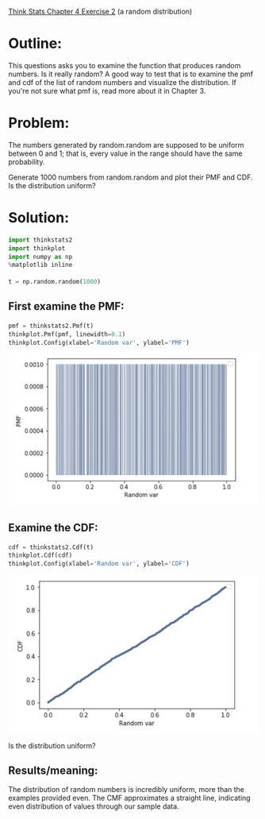 [Think Stats Chapter 4 Exercise 2](http://greenteapress.com/thinkstats2/html/thinkstats2005.html#toc41) (a random distribution)

# Outline:

This questions asks you to examine the function that produces random numbers. Is it really random? A good way to test that is to examine the pmf and cdf of the list of random numbers and visualize the distribution. If you're not sure what pmf is, read more about it in Chapter 3.


# Problem:

The numbers generated by random.random are supposed to be uniform between 0 and 1; that is, every value in the range should have the same probability.

Generate 1000 numbers from random.random and plot their PMF and CDF. Is the distribution uniform?



# Solution:

```python
import thinkstats2
import thinkplot
import numpy as np
%matplotlib inline

t = np.random.random(1000)
```

## First examine the PMF:

```python
pmf = thinkstats2.Pmf(t)
thinkplot.Pmf(pmf, linewidth=0.1)
thinkplot.Config(xlabel='Random var', ylabel='PMF')
```

![PMF](prob3_random_dist_code_PMF.png)

## Examine the CDF:

```python
cdf = thinkstats2.Cdf(t)
thinkplot.Cdf(cdf)
thinkplot.Config(xlabel='Random var', ylabel='CDF')
```

![CDF](prob3_random_dist_code_CDF.png)

Is the distribution uniform?


## Results/meaning:

The distribution of random numbers is incredibly uniform, more than the examples provided even. The CMF approximates a straight line, indicating even distribution of values through our sample data.
